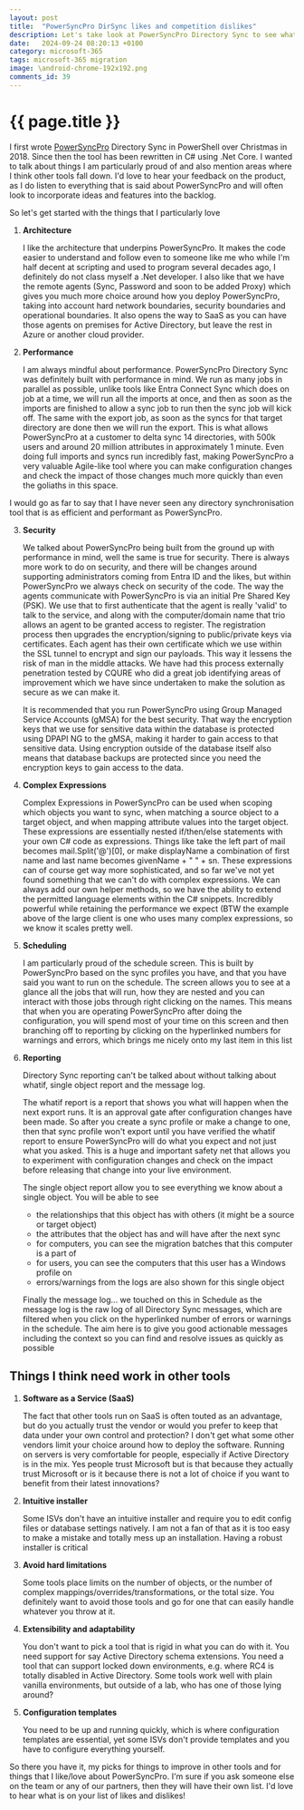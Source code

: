 ```yaml
---
layout: post
title:  "PowerSyncPro DirSync likes and competition dislikes"
description: Let's take look at PowerSyncPro Directory Sync to see what I love about the product and loathe about other products
date:   2024-09-24 08:20:13 +0100
category: microsoft-365
tags: microsoft-365 migration
image: \android-chrome-192x192.png
comments_id: 39
---
```

<h1>{{ page.title }}</h1>

I first wrote [PowerSyncPro](https://powersyncpro.com) Directory Sync in PowerShell over Christmas in 2018.  Since then the tool has been rewritten in C# using .Net Core.   I wanted to talk about things I am particularly proud of and also mention areas where I think other tools fall down.   I'd love to hear your feedback on the product, as I do listen to everything that is said about PowerSyncPro and will often look to incorporate ideas and features into the backlog.

So let's get started with the things that I particularly love

1. **Architecture**

    I like the architecture that underpins PowerSyncPro.  It makes the code easier to understand and follow even to someone like me who while I'm half decent at scripting and used to program several decades ago, I definitely do not class myself a .Net developer.  I also like that we have the remote agents (Sync, Password and soon to be added Proxy) which gives you much more choice around how you deploy PowerSyncPro, taking into account hard network boundaries, security boundaries and operational boundaries.  It also opens the way to SaaS as you can have those agents on premises for Active Directory, but leave the rest in Azure or another cloud provider.

2. **Performance**

    I am always mindful about performance.  PowerSyncPro Directory Sync was definitely built with performance in mind.   We run as many jobs in parallel as possible, unlike tools like Entra Connect Sync which does on job at a time, we will run all the imports at once, and then as soon as the imports are finished to allow a sync job to run then the sync job will kick off. The same with the export job, as soon as the syncs for that target directory are done then we will run the export.   This is what allows PowerSyncPro at a customer to delta sync 14 directories, with 500k users and around 20 million attributes in approximately 1 minute.  Even doing full imports and syncs run incredibly fast, making PowerSyncPro a very valuable Agile-like tool where you can make configuration changes and check the impact of those changes much more quickly than even the goliaths in this space.

I would go as far to say that I have never seen any directory synchronisation tool that is as efficient and performant as PowerSyncPro.

3. **Security**

    We talked about PowerSyncPro being built from the ground up with performance in mind, well the same is true for security.   There is always more work to do on security, and there will be changes around supporting administrators coming from Entra ID and the likes, but within PowerSyncPro we always check on security of the code.   The way the agents communicate with PowerSyncPro is via an initial Pre Shared Key (PSK).  We use that to first authenticate that the agent is really 'valid' to talk to the service, and along with the computer/domain name that trio allows an agent to be granted access to register.  The registration process then upgrades the encryption/signing to public/private keys via certificates.  Each agent has their own certificate which we use within the SSL tunnel to encrypt and sign our payloads.   This way it lessens the risk of man in the middle attacks.   We have had this process externally penetration tested by CQURE who did a great job identifying areas of improvement which we have since undertaken to make the solution as secure as we can make it.

    It is recommended that you run PowerSyncPro using Group Managed Service Accounts (gMSA) for the best security.  That way the encryption keys that we use for sensitive data within the database is protected using DPAPI NG to the gMSA, making it harder to gain access to that sensitive data.  Using encryption outside of the database itself also means that database backups are protected since you need the encryption keys to gain access to the data.

4. **Complex Expressions**

    Complex Expressions in PowerSyncPro can be used when scoping which objects you want to sync, when matching a source object to a target object, and when mapping attribute values into the target object.   These expressions are essentially nested if/then/else statements with your own C# code as expressions.   Things like take the left part of mail becomes mail.Split('@')[0], or make displayName a combination of first name and last name becomes givenName + " " + sn.   These expressions can of course get way more sophisticated, and so far we've not yet found something that we can't do with complex expressions.  We can always add our own helper methods, so we have the ability to extend the permitted language elements within the C# snippets.  Incredibly powerful while retaining the performance we expect (BTW the example above of the large client is one who uses many complex expressions, so we know it scales pretty well.

5. **Scheduling**

    I am particularly proud of the schedule screen.  This is built by PowerSyncPro based on the sync profiles you have, and that you have said you want to run on the schedule.   The screen allows you to see at a glance all the jobs that will run, how they are nested and you can interact with those jobs through right clicking on the names.   This means that when you are operating PowerSyncPro after doing the configuration, you will spend most of your time on this screen and then branching off to reporting by clicking on the hyperlinked numbers for warnings and errors, which brings me nicely onto my last item in this list

6. **Reporting**

    Directory Sync reporting can't be talked about without talking about whatif, single object report and the message log.   

    The whatif report is a report that shows you what will happen when the next export runs.  It is an approval gate after configuration changes have been made.  So after you create a sync profile or make a change to one, then that sync profile won't export until you have verified the whatif report to ensure PowerSyncPro will do what you expect and not just what you asked.  This is a huge and important safety net that allows you to experiment with configuration changes and check on the impact before releasing that change into your live environment.

    The single object report allow you to see everything we know about a single object.   You will be able to see 
    * the relationships that this object has with others (it might be a source or target object)
    * the attributes that the object has and will have after the next sync
    * for computers, you can see the migration batches that this computer is a part of
    * for users, you can see the computers that this user has a Windows profile on
    * errors/warnings from the logs are also shown for this single object

    Finally the message log...  we touched on this in Schedule as the message log is the raw log of all Directory Sync messages, which are filtered when you click on the hyperlinked number of errors or warnings in the schedule.  The aim here is to give you good actionable messages including the context so you can find and resolve issues as quickly as possible

## Things I think need work in other tools

1. **Software as a Service (SaaS)**

    The fact that other tools run on SaaS is often touted as an advantage, but do you actually trust the vendor or would you prefer to keep that data under your own control and protection?   I don't get what some other vendors limit your choice around how to deploy the software.  Running on servers is very comfortable for people, especially if Active Directory is in the mix.  Yes people trust Microsoft but is that because they actually trust Microsoft or is it because there is not a lot of choice if you want to benefit from their latest innovations?

2. **Intuitive installer**

    Some ISVs don't have an intuitive installer and require you to edit config files or database settings natively.  I am not a fan of that as it is too easy to make a mistake and totally mess up an installation.   Having a robust installer is critical

3. **Avoid hard limitations**

    Some tools place limits on the number of objects, or the number of complex mappings/overrides/transformations, or the total size.  You definitely want to avoid those tools and go for one that can easily handle whatever you throw at it.

4. **Extensibility and adaptability**

    You don't want to pick a tool that is rigid in what you can do with it.  You need support for say Active Directory schema extensions.  You need a tool that can support locked down environments, e.g. where RC4 is totally disabled in Active Directory.  Some tools work well with plain vanilla environments, but outside of a lab, who has one of those lying around?

5. **Configuration templates**

    You need to be up and running quickly, which is where configuration templates are essential, yet some ISVs don't provide templates and you have to configure everything yourself.  





So there you have it, my picks for things to improve in other tools and for things that I like/love about PowerSyncPro.   I'm sure if you ask someone else on the team or any of our partners, then they will have their own list.  I'd love to hear what is on your list of likes and dislikes!
